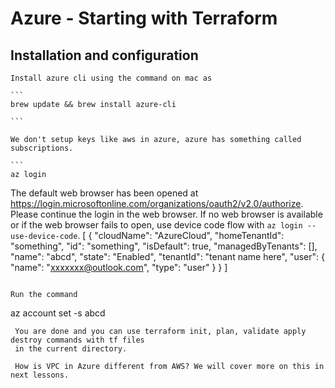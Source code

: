
 # Azure - Starting with Terraform

 ## Installation and configuration
    
    Install azure cli using the command on mac as

    ```
    brew update && brew install azure-cli

    ```

    We don't setup keys like aws in azure, azure has something called subscriptions.

    ```
    az login
The default web browser has been opened at https://login.microsoftonline.com/organizations/oauth2/v2.0/authorize. Please continue the login in the web browser. If no web browser is available or if the web browser fails to open, use device code flow with `az login --use-device-code`.
[
  {
    "cloudName": "AzureCloud",
    "homeTenantId": "something",
    "id": "something",
    "isDefault": true,
    "managedByTenants": [],
    "name": "abcd",
    "state": "Enabled",
    "tenantId": "tenant name here",
    "user": {
      "name": "xxxxxxx@outlook.com",
      "type": "user"
    }
  }
]
  ```
 
  Run the command
  ```
   az account set -s  abcd
  ```
   You are done and you can use terraform init, plan, validate apply destroy commands with tf files
   in the current directory.

   How is VPC in Azure different from AWS? We will cover more on this in next lessons.
